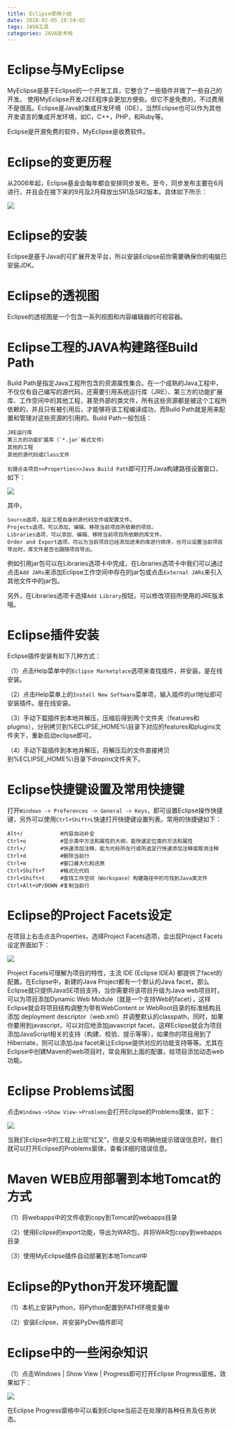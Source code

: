```yaml
---
title: Eclipse使用小结
date: 2018-02-05 19:59:02
tags: JAVA工具
categories: JAVA技术栈
---
```


# Eclipse与MyEclipse

MyEclipse是基于Eclipse的一个开发工具，它整合了一些插件并做了一些自己的开发。 使用MyEclipse开发J2EE程序会更加方便些。但它不是免费的，不过费用不是很高。Eclipse是Java的集成开发环境（IDE），当然Eclipse也可以作为其他开发语言的集成开发环境，如C，C++，PHP，和Ruby等。

Eclipse是开源免费的软件，MyEclipse是收费软件。

# Eclipse的变更历程

从2006年起，Eclipse基金会每年都会安排同步发布。至今，同步发布主要在6月进行，并且会在接下来的9月及2月释放出SR1及SR2版本。具体如下所示：

![](/images/eclipse_1_1.png)

# Eclipse的安装

Eclipse是基于Java的可扩展开发平台，所以安装Eclipse前你需要确保你的电脑已安装JDK。

# Eclipse的透视图

Eclipse的透视图是一个包含一系列视图和内容编辑器的可视容器。

# Eclipse工程的JAVA构建路径Build Path

Build Path是指定Java工程所包含的资源属性集合。在一个成熟的Java工程中，不仅仅有自己编写的源代码，还需要引用系统运行库（JRE）、第三方的功能扩展库、工作空间中的其他工程，甚至外部的类文件，所有这些资源都是被这个工程所依赖的，并且只有被引用后，才能够将该工程编译成功，而Build Path就是用来配置和管理对这些资源的引用的。Build Path一般包括：

    JRE运行库
    第三方的功能扩展库（`*.jar`格式文件）
    其他的工程
    其他的源代码或Class文件

`右键点击项目>>Properties>>Java Build Path`即可打开Java构建路径设置窗口，如下：

![](/images/eclipse_1_2.png)

其中，

    Source选项，指定工程自身的源代码文件或配置文件。
    Projects选项，可以添加、编辑、移除当前项目所依赖的项目。
    Libraries选项，可以添加、编辑、移除当前项目所依赖的库文件。
    Order and Export选项，可以为当前项目已经添加进来的库进行排序，也可以设置当前项目导出时，库文件是否也跟随项目导出。

例如引用jar包可以在Libraries选项卡中完成，在Libraries选项卡中我们可以通过点击`Add JARs`来添加Eclipse工作空间中存在的jar包或点击`External JARs`来引入其他文件中的jar包。

另外，在Libraries选项卡选择`Add Library`按钮，可以修改项目所使用的JRE版本哦。

# Eclipse插件安装

Eclipse插件安装有如下几种方式：

（1）点击Help菜单中的`Eclipse Marketplace`选项来查找插件，并安装。是在线安装。

（2）点击Help菜单上的`Install New Software`菜单项，输入插件的url地址即可安装插件。是在线安装。

（3）手动下载插件到本地并解压，压缩后得到两个文件夹（features和plugins），分别拷贝到%ECLIPSE_HOME%\目录下对应的features和plugins文件夹下，重新启动eclipse即可。

（4）手动下载插件到本地并解压，将解压后的文件直接拷贝到%ECLIPSE_HOME%\目录下dropins文件夹下。

# Eclipse快捷键设置及常用快捷键

打开`Windows -> Preferences -> General -> Keys`，即可设置Eclipse操作快捷键，另外可以使用`Ctrl+Shift+L`快速打开快捷键设置列表。常用的快捷键如下：

	Alt+/            #内容自动补全
	Ctrl+o           #显示类中方法和属性的大纲，能快速定位类的方法和属性
	Ctrl+/           #快速添加注释，能为光标所在行或所选定行快速添加注释或取消注释
	Ctrl+d           #删除当前行
	Ctrl+m           #窗口最大化和还原
	Ctrl+Shift+f     #格式化代码
	Ctrl+Shift+t     #查找工作空间（Workspace）构建路径中的可找到Java类文件
	Ctrl+Alt+UP/DOWN #复制当前行

# Eclipse的Project Facets设定

在项目上右击点击Properties，选择Project Facets选项，会出现Project Facets设定界面如下：

![](/images/eclipse_1_4.png)

Project Facets可理解为项目的特性，主流 IDE (Eclipse IDEA) 都提供了facet的配置。在Eclipse中，新建的Java Project都有一个默认的Java facet，那么Eclipse就只提供JavaSE项目支持，当你需要将该项目升级为Java web项目时，可以为项目添加Dynamic Web Module（就是一个支持Web的facet），这样Eclipse就会将项目结构调整为带有WebContent or WebRoot目录的标准结构且添加 deployment descriptor（web.xml）并调整默认的classpath，同时，如果你要用到javascript，可以对应地添加javascript facet，这样Eclipse就会为项目添加JavaScript相关的支持（构建、校验、提示等等），如果你的项目用到了Hibernate，则可以添加Jpa facet来让Eclipse提供对应的功能支持等等。尤其在Eclipse中创建Maven的web项目时，常会用到上面的配置，给项目添加动态web功能。

# Eclipse Problems试图

点击`Windows->Show View->Problems`会打开Eclipse的Problems窗体，如下：

![](/images/eclipse_1_5.png)

当我们Eclipse中的工程上出现“红叉”，但是又没有明确地提示错误信息时，我们就可以打开Eclipse的Problems窗体，查看详细的错误信息。

# Maven WEB应用部署到本地Tomcat的方式

（1）将webapps中的文件收到copy到Tomcat的webapps目录

（2）使用Eclipse的export功能，导出为WAR包，并将WAR包copy到webapps目录

（3）使用MyEclipse插件自动部署到本地Tomcat中

# Eclipse的Python开发环境配置

（1）本机上安装Python，将Python配置到PATH环境变量中

（2）安装Eclipse，并安装PyDev插件即可

# Eclipse中的一些闲杂知识

（1）点击Windows | Show View | Progress即可打开Eclipse Progress窗格，效果如下：

![](/images/eclipse_1_3.png)

在Eclipse Progress窗格中可以看到Eclipse当前正在处理的各种任务及任务状态。
